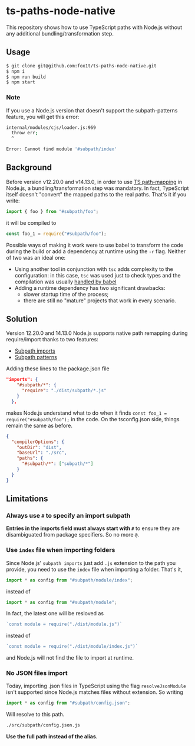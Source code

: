# ts-paths-node-native

This repository shows how to use TypeScript paths with Node.js without any additional bundling/transformation step.

## Usage

```bash
$ git clone git@github.com:fox1t/ts-paths-node-native.git
$ npm i
$ npm run build
$ npm start
```

### Note

If you use a Node.js version that doesn't support the subpath-patterns feature, you will get this error:

```bash
internal/modules/cjs/loader.js:969
  throw err;
  ^

Error: Cannot find module '#subpath/index'
```

## Background

Before version v12.20.0 and v14.13.0, in order to use [TS path-mapping](https://www.typescriptlang.org/docs/handbook/module-resolution.html#path-mapping) in Node.js, a bundling/transformation step was mandatory. In fact, TypeScript itself doesn't "convert" the mapped paths to the real paths. That's it if you write:

```ts
import { foo } from "#subpath/foo";
```

it will be compiled to

```js
const foo_1 = require("#subpath/foo");
```

Possible ways of making it work were to use babel to transform the code during the build or add a dependency at runtime using the `-r` flag. Neither of two was an ideal one:

- Using another tool in conjunction with `tsc` adds complexity to the configuration: in this case, `tsc` was used just to check types and the compilation was usually [handled by babel](https://www.typescriptlang.org/docs/handbook/babel-with-typescript.html)
- Adding a runtime dependency has two significant drawbacks:
  - slower startup time of the process;
  - there are still no "mature" projects that work in every scenario.

## Solution

Version 12.20.0 and 14.13.0 Node.js supports native path remapping during require/import thanks to two features:

- [Subpath imports](https://nodejs.org/api/packages.html#packages_subpath_imports)
- [Subpath patterns](https://nodejs.org/api/packages.html#packages_subpath_patterns)

Adding these lines to the package.json file

```json
"imports": {
    "#subpath/*": {
      "require": "./dist/subpath/*.js"
    }
  },
```

makes Node.js understand what to do when it finds `const foo_1 = require("#subpath/foo");` in the code.
On the tsconfig.json side, things remain the same as before.

```json
{
  "compilerOptions": {
    "outDir": "dist",
    "baseUrl": "./src",
    "paths": {
      "#subpath/*": ["subpath/*"]
    }
  }
}
```

## Limitations

### Always use `#` to specify an import subpath

**Entries in the imports field must always start with `#`** to ensure they are disambiguated from package specifiers. So no more `@`.

### Use `index` file when importing folders
Since Node.js' `subpath imports` just add `.js` extension to the path you provide, you need to use the `index` file when importing a folder.
That's it, 
```ts
import * as config from "#subpath/module/index";
```

instead of
```ts
import * as config from "#subpath/module";
```

In fact, the latest one will be resloved as 
```js
`const module = require("./dist/module.js")`
```
instead of 
```js
`const module = require("./dist/module/index.js")`
```
and Node.js will not find the file to import at runtime.

### No JSON files import

Today, importing .json files in TypeScript using the flag `resolveJsonModule` isn't supported since Node.js matches files without extension. So writing

```ts
import * as config from "#subpath/config.json";
```

Will resolve to this path.

```bash
./src/subpath/config.json.js
```

**Use the full path instead of the alias.**
